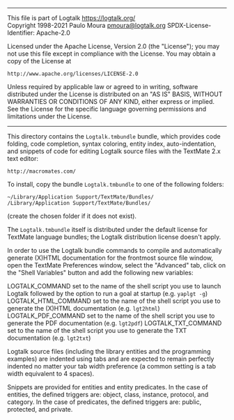 ________________________________________________________________________

This file is part of Logtalk <https://logtalk.org/>  
Copyright 1998-2021 Paulo Moura <pmoura@logtalk.org>
SPDX-License-Identifier: Apache-2.0

Licensed under the Apache License, Version 2.0 (the "License");
you may not use this file except in compliance with the License.
You may obtain a copy of the License at

    http://www.apache.org/licenses/LICENSE-2.0

Unless required by applicable law or agreed to in writing, software
distributed under the License is distributed on an "AS IS" BASIS,
WITHOUT WARRANTIES OR CONDITIONS OF ANY KIND, either express or implied.
See the License for the specific language governing permissions and
limitations under the License.
________________________________________________________________________


This directory contains the `Logtalk.tmbundle` bundle, which provides code 
folding, code completion, syntax coloring, entity index, auto-indentation, 
and snippets of code for editing Logtalk source files with the TextMate 2.x 
text editor: 

	http://macromates.com/

To install, copy the bundle `Logtalk.tmbundle` to one of the following 
folders:

	~/Library/Application Support/TextMate/Bundles/
	/Library/Application Support/TextMate/Bundles/

(create the chosen folder if it does not exist).

The `Logtalk.tmbundle` itself is distributed under the default license for
TextMate language bundles; the Logtalk distribution license doesn't apply.

In order to use the Logtalk bundle commands to compile and automatically 
generate (X)HTML documentation for the frontmost source file window, open 
the TextMate Preferences window, select the "Advanced" tab, click on the 
"Shell Variables" button and add the following new variables:

LOGTALK_COMMAND
	set to the name of the shell script you use to launch Logtalk 
	followed by the option to run a goal at startup (e.g. `yaplgt -g`)
LOGTALK_HTML_COMMAND
	set to the name of the shell script you use to generate the (X)HTML 
	documentation (e.g. `lgt2html`)
LOGTALK_PDF_COMMAND
	set to the name of the shell script you use to generate the PDF 
	documentation (e.g. `lgt2pdf`)
LOGTALK_TXT_COMMAND
	set to the name of the shell script you use to generate the TXT 
	documentation (e.g. `lgt2txt`)

Logtalk source files (including the library entities and the programming
examples) are indented using tabs and are expected to remain perfectly 
indented no matter your tab width preference (a common setting is a tab
width equivalent to 4 spaces).

Snippets are provided for entities and entity predicates. In the case of
entities, the defined triggers are: object, class, instance, protocol, and
category. In the case of predicates, the defined triggers are: public,
protected, and private.
